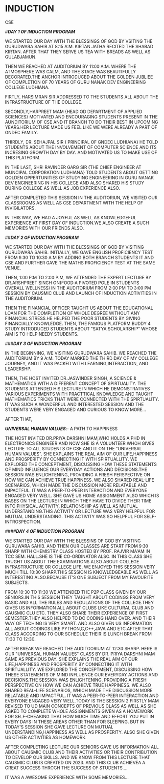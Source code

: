 # INDUCTION
CSE


#_**DAY 1 OF INDUCTION PROGRAM**_


WE STARTED OUR DAY WITH THE BLESSINGS OF GOD BY VSITING THE GURUDWARA SAHIB AT 8:15 A:M. KIRTAN JATHA RECITED THE SHABAD KIRTAN. AFTER THAT THEY SERVE US TEA WITH BREADS AS WELL AS GULABJAMUN.
 
 
 THEN WE REACHED AT AUDITORIUM BY 11:00 A:M. WHERE THE ATMOSPHERE WAS CALM, AND THE STAGE WAS BEAUTIFULLY DECORATED.THE ANCHOR INTRODUCED ABOUT THE GOLDEN JUBLIEE OF COMPLETION OF 70 YEARS OF GURU NANAK DEV ENGINEERING COLLEGE LUDHIANA.

FIRTLY, HARSIMRAN SIR ADDRESSED TO THE STUDENTS ALL ABOUT THE INFRASTRUCTURE OF THE COLLEGE.


SECONDLY,HARPREET MAM {HEAD OD DEPARTMENT OF APPLIED SCIENCES} MOTIVATED AND ENCOURAGING STUDENTS PRESENT IN THE AUNDITORIUM OF CSE AND IT BRANCH TO DO THEIR BEST IN UPCOMING YEARS.HER LECTURE MADE US FEEL LIKE WE WERE ALREADY A PART OF GNDEC FAMILY.


THIRDLY, DR. SEHAJPAL  SIR { PRINCIPAL OF GNDEC LUDHIANA} HE TOLD STUDENTS ABOUT THE INVOLVEMENT OF COMPUTER SCIENCE AND ITS INCRESING GROWTH DAY BY DAY. AND MOTIVATED US TO MAKE USE OF THIS PLATFORM.

IN THE LAST, SHRI RAVINDER GARG SIR {THE CHIEF ENGINEER AT MUNCIPAL CORPORATION LUDHIANA} TOLD STUDENTS ABOUT GETTING GOLDEN OPPERTUNITIES OF STUDYING ENGINEERING IN GURU NANAK DEV ENGINEERING IN HIS COLLEGE AND ALSO SHARED HIS STUDY DURING COLLEGE AS WELL AS JOB EXPERIENCE ALSO.


AFTER COMPLETED THIS SESSION IN THE AUDITORIUN, WE VISITED OUR CLASSROOMS AS WELL AS CSE DEPARTMENT WITH THE HELP OF INVIGILATORS.

IN THIS WAY, WE HAD A JOYFUL AS WELL AS KNOWLEDGEFUL EXPERIENCE AT FIRST DAY OF INDUCTION.WE ALSO CREATE A SUCH MEMORIES WITH OUR FRIENDS ALSO.

##_**DAY 2 OF INDUCTION PROGRAM**_

 WE STARTED OUR DAY WITH THE BLESSINGS OF GOD BY VISITING GURUDWARA SAHIB. INITIALLY, WE GAVE ENGLISH PROFICIENCY TEST FROM 9:30 TO 10:30 A:M BY ADDING BOTH BRANCH STUDENTS IT AND CSE AND FURTHER GAVE THE MATHS PROFICIENCY TEST AT THE SAME VENUE.

THEN, 1:00 P:M TO 2:00 P:M, WE ATTENDED THE EXPERT LECTURE BY DR.ARSHPREET SINGH ON(FOOD:A PIVOTED POLE IN STUDENTS OVERALL WELLNESS) IN THE AUDITORIUM FROM 2:00 PM TO 3:00 PM SESSION BY CAUSMIC CLUB AND LAUNCH OF INDUCTION ACTIVITIES IN THE AUDITORIUM.


THEN THE FINANCIAL OFFICER TAUGHT US ABOUT THE EDUCATIONAL LOAN FOR THE COMPLETION OF WHOLE DEGREE WITHOUT ANY FINANCIAL STRESS.HE HELPED THE POOR STUDENTS BY GIVING FINANCIALLY KNOWLEDGE. THEN, THE FAMOUS PLATFORM BUDDY 4 STUDY INTRODUCED STUDENTS ABOUT "SATYA SCHOLARSHIP" WHOSE AIM IS TO HELP NEEDY STUDENTS.


###_**DAY 3 OF INDUCTION PROGRAM**_


IN THE BEGINNING, WE VISITING GURUDWARA SAHIB. WE REACHED THE AUDITORIUM BY 9 A:M. TODAY MARKED THE THIRD DAY OF MY COLLEGE JOURNEY, AND IT WAS PACKED WITH LEARNING,INTERACTION, AND LEADERSHP.

THEN, THE HOST INVITED DR.JASWINDER SINGH, A SCIENCE & MATHEMATICS WITH A DIFFERENT CONCEPT OF SPIRTUALITY. THE STUDENTS ATTENDED HIS LECTURE IN WHICH HE DEMONSTRATIVES VARIOUS EXPERIMENTS WITH PRACTTICAL KNOWLEDGE AND TAUGHT MATHEMATICS TRICKS THAT WERE CONNECTED WITH THE SPIRTUALITY. IT WAS SUCH A WONDERFUL AND INTERESTED SESSION AND THE STUDENTS WERE VERY ENGAGED AND CURIOUS TO KNOW MORE...

AFTER THAT,

_**UNIVERSAL HUMAN VALUES**_:- A PATH TO HAPPINESS

THE HOST INVITED DR.PRIYA DARSHNI MAM,WHO HOLDS A PHD IN ELECTRONICS ENGINEER AND NOW SHE IS A VOLUNTEER WHOH GIVES LECTURE TO ALL STUDENTS OF CSE AND IT  ON THE "UNIVERSAL HUMAN VALUES". SHE EXPLAINS THE REAL AIM OF OUR LIFE,HAPPINESS AND PROSPERITY BY CONNECTING IT WITH SPIRTUALLITY. WE EXPLORED THE CONCEPTMENT, DISCUSSING HOW THESE STATEMENTS OF MIND INFLUENCE OUR  EVERYDAY ACTIONS AND DECISIONS.THE SESSION WAS ENLIGHTENING, PROVIDING A FRESH PERSPECTIVE ON HOW WE CAN ACHIEVE TRUE HAPPINESS. WE ALSO SHARED REAL-LIFE SCENARIOS, WHICH MADE THE DISCUSSION MORE RELATABLE AND IMPACTFUL. IT WAS A PEER-TO-PEER INTERACTION AND EVERYONE ENGAGED VERY WELL. SHE GAVE US HOME ASSIGNMENT ALSO WHICH IS BASES ON THE LECTURE IN WHICH THEY HAVE TO DIVIDE THEIR TIME INTO PHYSICAL ACTIVITY, RELATIONSHIP AS WELL AS MUTUAL UNDERSTANDING.THIS ACTIVITY OR LECTURE WAS VERY HELPFUL FOR MUTUAL UNDERSTANDING. THIS ACTIVITY WAS SO HELPFUL FOR SELF-INTROSPECTION.


####_**DAY 4 OF INDUCTION PROGRAM**_


WE STARTED OUR DAY WITH THE BLESSINS OF GOD BY VISITING GURUWARA SAHIB. AND THEN OUR CLASSES ARE START FROM 9:30 SHARP WITH CHEMISTRY CLASS HOSTED BY PROF. RAJVIR MA'AM IN TCC SEM. HALL.SHE IS THE CO-ORDINATOR ALSO. IN THIS CLASS SHE TAUGHT US ABOUT THE EXAMINATIONS ALSO ABOUT COLLEGE INFRASTRUCTURE OR COLLEGE LIFE. WE ENJOYED THIS SESSION VERY MUCH TILL 10:30 SHARP.THIS SESSION IS KNOWLEDGEABLE AS WELL AS INTERESTING ALSO.BECAUSE IT'S ONE SUBJECT FROM MY FAVOURITE SUBJECTS.


FROM 10:30 TO 11:30 WE ATTENDED THE P2P CLASS GIVEN BY OUR SENIORS.IN THIS SESSION THEY TAUGHT ABOUT CODINGS FROM VERY BASIC AND ALL THE RULES AND REGULATIONS OF THE COLLEGE.THEY GIVES US INFORMATION ALL ABOUT CLUBS LIKE CULTURAL CLUB AND CAUSMIC CLU ETC. THEY ALSO SHARE THEIR EXPERIENCE OF FIRST SEMESTER.THEY ALSO HELPED TO DO CODING HAND OVER. AND THEIR WAY OF TECHING IS VERY SMART. AND ALSO GIVEN US INFORMATION ALL ABOUT CODINGS LIKE PYTHON,C,C++,JAVA AND ETC.AFTER THAT CLASS  ACCORDING TO OUR SCHEDULE THEIR IS LUNCH BREAK FROM 11:30 TO 12:30.


AFTER BREAK WE REACHED THE AUDITOORIUM AT 12:30 SHARP. HERE IS OUR "UNIVERSAL HUMAN VALUES" CLASS BY DR. PRIYA DARSHNI MAM SAME AS PREVIOUS DAY.  SHE EXPLAINS THE REAL AIM OF OUR LIFE,HAPPINESS AND PROSPERITY BY CONNECTING IT WITH SPIRTUALLITY. WE EXPLORED THE CONCEPTMENT, DISCUSSING HOW THESE STATEMENTS OF MIND INFLUENCE OUR  EVERYDAY ACTIONS AND DECISIONS.THE SESSION WAS ENLIGHTENING, PROVIDING A FRESH PERSPECTIVE ON HOW WE CAN ACHIEVE TRUE HAPPINESS. WE ALSO SHARED REAL-LIFE SCENARIOS, WHICH MADE THE DISCUSSION MORE RELATABLE AND IMPACTFUL. IT WAS A PEER-TO-PEER INTERACTION AND EVERYONE ENGAGED VERY WELL.TODAY IS THE SESSION 2.FIRSTLY MAM REVISED TO UD MAIN CONCEPTS OF PREVIOUS CLASS AS WELL AS SHE ASKED TO COMPLETE WHOLE ASSIGNMENTS GIVEN AS A HOMEWORK FOR SELF-CHEAKING THAT HOW MUCH TIME AND EFFORT YOU PUT IN EVERY DAYS IN THESE AREAS OTHER THAN FOR SLEEPING. BUT IN TODAY'S SESSION SHE GAVE LECTURE ON MUTUAL UNDERSTANDING,HAPPINESS AS WELL AS PROSPERITY. ALSO SHE GIVEN US OTHER ACTIVITIES AS HOMEWORK.


AFTER COMPLETING LECTURE OUR SENIORS GAVE US INFORMATION ALL ABOUT CAUSMIC CLUB AND THEIR ACTIVITIES OR THEIR CONTRIBUTION TO DEVELOP OUR SKILLS. AND WE KNOW FROM THIS LECTURE THAT CAUSMIC CLUB IS CREATED ON 2023. AND THIS CLUB ACHIEVEA A GREAT SUCCESS THROGH THE SUCCESS OF STUDENTS....

IT WAS A AWESOME EXPERIENCE WITH SOME MEMORIES...





 

